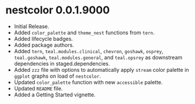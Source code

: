 # nestcolor 0.0.1.9000

* Initial Release.
* Added `color_palette` and `theme_nest` functions from `tern`.
* Added lifecycle badges.
* Added package authors.
* Added `tern`, `teal.modules.clinical`, `chevron`, `goshawk`, `osprey`, `teal.goshawk`, `teal.modules.general`, and `teal.opsrey`
  as downstream dependencies in staged.dependencies.
* Added `zzz` file with options to automatically apply `stream` color palette in `ggplot` graphs on load of `nestcolor`.
* Updated `color_palette` function with new `accessible` palette.
* Updated `README` file.
* Added a Getting Started vignette.
